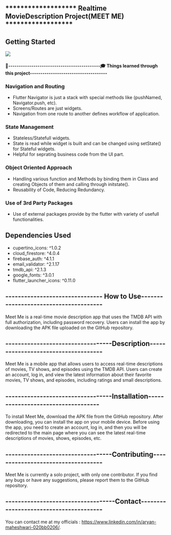 ## ******************* Realtime MovieDescription Project(MEET ME) ******************

## Getting Started
<img src="https://github-readme-stats.vercel.app/api?username=aryanmaheshwari1420&&show_icons=true&title_color=ffffff&icon_color=bb2acf&text_color=daf7dc&bg_color=151515">

#### 👨‍--------------------------------------------🎓 Things learned through this project-------------------------------------

### Navigation and Routing

- Flutter Navigator is just a stack with special methods like (pushNamed, Navigator.push, etc).
- Screens/Routes are just widgets.
- Navigation from one route to another defines workflow of application.

### State Management

- Stateless/Statefull widgets.
- State is read while widget is built and can be changed using setState() for Stateful widgets.
- Helpful for seprating business code from the UI part.

### Object Oriented Approach

- Handling various function and Methods  by binding them in Class and creating Objects of them and calling through initstate().
- Reusability of Code, Reducing Redundancy.

### Use of 3rd Party Packages

- Use of external packages provide by the flutter with variety of usefull functionalities.

## Dependencies Used
- cupertino_icons: ^1.0.2
- cloud_firestore: ^4.0.4
- firebase_auth: ^4.1.1
- email_validator: ^2.1.17
- tmdb_api: ^2.1.3
- google_fonts: ^3.0.1
- flutter_launcher_icons: ^0.11.0

## ------------------------------- How to Use--------------------------------------


 Meet Me is a real-time movie description app that uses the TMDB API with full authorization, including password recovery. Users can install the app by downloading the  APK file uploaded on the GitHub repository.


## ----------------------------------Description------------------------------------


  Meet Me is a mobile app that allows users to access real-time descriptions of movies, TV shows, and episodes using the TMDB API. Users can create an account, log in, and view the latest information about their favorite movies, TV shows, and episodes, including ratings and small descriptions.


## ----------------------------------Installation-----------------------------------


 To install Meet Me, download the APK file from the GitHub repository. After downloading, you can install the app on your mobile device. Before using the app, you need to create an account, log in, and then you will be redirected to the main page where you can see the latest real-time descriptions of movies, shows, episodes, etc.


## ----------------------------------Contributing-----------------------------------


 Meet Me is currently a solo project, with only one contributor. If you find any bugs or have any suggestions, please report them to the GitHub repository.
 

## -----------------------------------Contact---------------------------------------


You can contact me at my officials : https://www.linkedin.com/in/aryan-maheshwari-020bb0206/.
